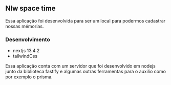 ## Nlw space time

Essa aplicação foi desenvolvida para ser um local para podermos cadastrar nossas mémorias.

### Desenvolvimento

- nextjs 13.4.2
- tailwindCss

Essa aplicação conta com um servidor que foi desenvolvido em nodejs junto da biblioteca fastify e algumas outras ferramentas para o auxilio como por exemplo o prisma.